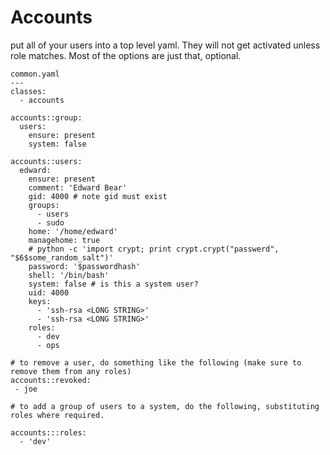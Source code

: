 # Accounts

put all of your users into a top level yaml. They will not get activated 
unless role matches.  Most of the options are just that, optional.

```
common.yaml 
---
classes:
  - accounts

accounts::group:
  users:
    ensure: present
    system: false

accounts::users:
  edward:
    ensure: present
    comment: 'Edward Bear'
    gid: 4000 # note gid must exist
    groups:
      - users
      - sudo
    home: '/home/edward'
    managehome: true
    # python -c 'import crypt; print crypt.crypt("passwerd", "$6$some_random_salt")'
    password: '$passwordhash'
    shell: '/bin/bash'
    system: false # is this a system user?
    uid: 4000
    keys:
      - 'ssh-rsa <LONG STRING>'
      - 'ssh-rsa <LONG STRING>'
    roles:
      - dev
      - ops

# to remove a user, do something like the following (make sure to remove them from any roles)
accounts::revoked:
 - joe

# to add a group of users to a system, do the following, substituting roles where required.

accounts:::roles:
  - 'dev'

```
